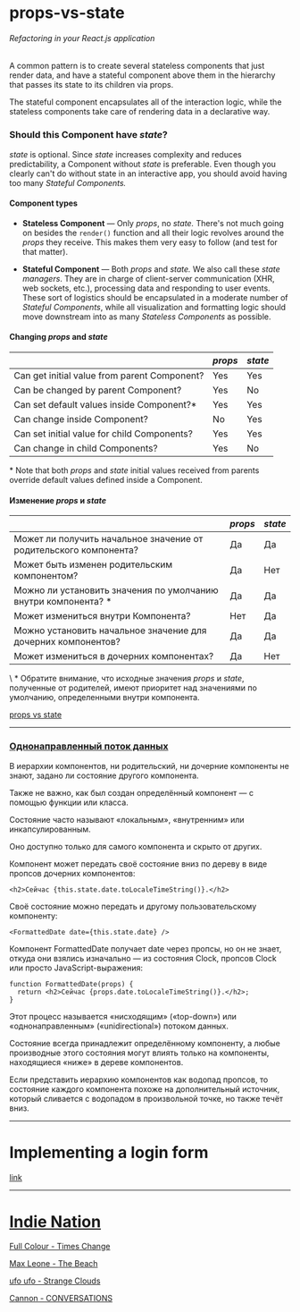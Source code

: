 # props-vs-state
###### Refactoring in your React.js application


A common pattern is to create several stateless components that just render data, and have a stateful component above them in the hierarchy that passes its state to its children via props. 

The stateful component encapsulates all of the interaction logic, while the stateless components take care of rendering data in a declarative way.

### Should this Component have _state_? 

_state_ is optional. Since _state_ increases complexity and reduces predictability, a Component without _state_ is preferable. Even though you clearly can't do without state in an interactive app, you should avoid having too many _Stateful Components._

#### Component types

* **Stateless Component** — Only _props_, no _state._ There's not much going on besides the `render()` function and all their logic revolves around the _props_ they receive. This makes them very easy to follow (and test for that matter). 

* **Stateful Component** — Both _props_ and _state._ We also call these _state managers_. They are in charge of client-server communication (XHR, web sockets, etc.), processing data and responding to user events. These sort of logistics should be encapsulated in a moderate number of _Stateful Components_, while all visualization and formatting logic should move downstream into as many _Stateless Components_ as possible.


#### Changing _props_ and _state_

| | _props_ | _state_ | 
--- | --- | --- 
Can get initial value from parent Component? | Yes | Yes
Can be changed by parent Component? | Yes | No
Can set default values inside Component?* | Yes | Yes
Can change inside Component? | No | Yes
Can set initial value for child Components? | Yes | Yes
Can change in child Components? | Yes | No

\* Note that both _props_ and _state_ initial values received from parents override default values defined inside a Component.



#### Изменение _props_ и _state_

| | _props_ | _state_ |
--- | --- | ---
Может ли получить начальное значение от родительского компонента? | Да | Да
Может быть изменен родительским компонентом? | Да | Нет
Можно ли установить значения по умолчанию внутри компонента? * | Да | Да
Может измениться внутри Компонента? | Нет | Да
Можно установить начальное значение для дочерних компонентов? | Да | Да
Может измениться в дочерних компонентах? | Да | Нет

\ * Обратите внимание, что исходные значения _props_ и _state_, полученные от родителей, имеют приоритет над значениями по умолчанию, определенными внутри компонента.

[props vs state](https://github.com/uberVU/react-guide/blob/master/props-vs-state.md)


---------------------------------------


### [Однонаправленный поток данных](https://ru.reactjs.org/docs/state-and-lifecycle.html)

В иерархии компонентов, ни родительский, ни дочерние компоненты не знают, задано ли состояние другого компонента. 

Также не важно, как был создан определённый компонент — с помощью функции или класса.

Состояние часто называют «локальным», «внутренним» или инкапсулированным. 

Оно доступно только для самого компонента и скрыто от других.

Компонент может передать своё состояние вниз по дереву в виде пропсов дочерних компонентов:

``` 
<h2>Сейчас {this.state.date.toLocaleTimeString()}.</h2>
```

Своё состояние можно передать и другому пользовательскому компоненту:

```
<FormattedDate date={this.state.date} />
```

Компонент FormattedDate получает date через пропсы, но он не знает, откуда они взялись изначально — из состояния Clock, пропсов Clock или просто JavaScript-выражения:

```
function FormattedDate(props) {
  return <h2>Сейчас {props.date.toLocaleTimeString()}.</h2>;
}
```


Этот процесс называется «нисходящим» («top-down») или «однонаправленным» («unidirectional») потоком данных. 

Состояние всегда принадлежит определённому компоненту, а любые производные этого состояния могут влиять только на компоненты, находящиеся «ниже» в дереве компонентов.

Если представить иерархию компонентов как водопад пропсов, то состояние каждого компонента похоже на дополнительный источник, который сливается с водопадом в произвольной точке, но также течёт вниз.


---------------------------------------

# Implementing a login form 

[link](https://medium.com/@leandroercoli/react-refactoring-from-class-to-function-components-and-hooks-74f176ea77d6)


---------------------------------------

# [Indie Nation](https://www.youtube.com/channel/UCS34YVeqtFViWRB3jc3o2FQ)


[Full Colour - Times Change](https://youtu.be/9YRfJj0muDo?t=55)

[Max Leone - The Beach](https://youtu.be/7fS8SslvPLk?t=19)

[ufo ufo - Strange Clouds](https://youtu.be/E0V2HjXObes?t=63)

[Cannon - CONVERSATIONS](https://youtu.be/dLhmRczPPdQ?t=41)
